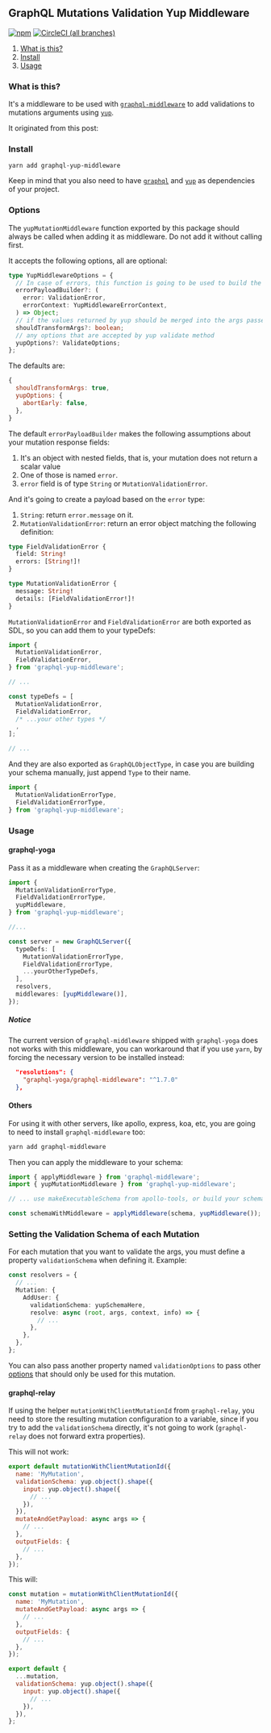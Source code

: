 ## GraphQL Mutations Validation Yup Middleware

[![npm](https://img.shields.io/npm/v/graphql-yup-middleware.svg)](https://www.npmjs.com/package/graphql-yup-middleware)
[![CircleCI (all branches)](https://img.shields.io/circleci/project/github/JCMais/graphql-yup-middleware.svg)](https://circleci.com/gh/JCMais/graphql-yup-middleware)

1. [What is this?](#what-is-this)
1. [Install](#install)
1. [Usage](#usage)

### What is this?

It's a middleware to be used with [`graphql-middleware`][graphql-middleware] to add validations to mutations arguments using [`yup`][yup].

It originated from this post:

### Install

```
yarn add graphql-yup-middleware
```

Keep in mind that you also need to have [`graphql`][graphql] and [`yup`][yup] as dependencies of your project.

### Options

The `yupMutationMiddleware` function exported by this package should always
be called when adding it as middleware. Do not add it without calling first.

It accepts the following options, all are optional:

```ts
type YupMiddlewareOptions = {
  // In case of errors, this function is going to be used to build the response. More on this below.
  errorPayloadBuilder?: (
    error: ValidationError,
    errorContext: YupMiddlewareErrorContext,
  ) => Object;
  // if the values returned by yup should be merged into the args passed to the mutation resolver
  shouldTransformArgs?: boolean;
  // any options that are accepted by yup validate method
  yupOptions?: ValidateOptions;
};
```

The defaults are:

```js
{
  shouldTransformArgs: true,
  yupOptions: {
    abortEarly: false,
  },
}
```

The default `errorPayloadBuilder` makes the following assumptions about your mutation response fields:

1. It's an object with nested fields, that is, your mutation does not return a scalar value
2. One of those is named `error`.
3. `error` field is of type `String` or `MutationValidationError`.

And it's going to create a payload based on the `error` type:

1. `String`: return `error.message` on it.
2. `MutationValidationError`: return an error object matching the following definition:

```graphql
type FieldValidationError {
  field: String!
  errors: [String!]!
}

type MutationValidationError {
  message: String!
  details: [FieldValidationError!]!
}
```

`MutationValidationError` and `FieldValidationError` are both exported as SDL, so you can add them to your typeDefs:

```ts
import {
  MutationValidationError,
  FieldValidationError,
} from 'graphql-yup-middleware';

// ...

const typeDefs = [
  MutationValidationError,
  FieldValidationError,
  /* ...your other types */
  ,
];

// ...
```

And they are also exported as `GraphQLObjectType`, in case you are building your schema manually, just append `Type` to their name.

```ts
import {
  MutationValidationErrorType,
  FieldValidationErrorType,
} from 'graphql-yup-middleware';
```

### Usage

#### graphql-yoga

Pass it as a middleware when creating the `GraphQLServer`:

```ts
import {
  MutationValidationErrorType,
  FieldValidationErrorType,
  yupMiddleware,
} from 'graphql-yup-middleware';

//...

const server = new GraphQLServer({
  typeDefs: [
    MutationValidationErrorType,
    FieldValidationErrorType,
    ...yourOtherTypeDefs,
  ],
  resolvers,
  middlewares: [yupMiddleware()],
});
```

##### Notice

The current version of `graphql-middleware` shipped with `graphql-yoga` does not works with this middleware, you can workaround that if you use `yarn`, by forcing the necessary version to be installed instead:

```json
  "resolutions": {
    "graphql-yoga/graphql-middleware": "^1.7.0"
  },
```

#### Others

For using it with other servers, like apollo, express, koa, etc, you are going to need to install `graphql-middleware` too:

```sh
yarn add graphql-middleware
```

Then you can apply the middleware to your schema:

```ts
import { applyMiddleware } from 'graphql-middleware';
import { yupMutationMiddleware } from 'graphql-yup-middleware';

// ... use makeExecutableSchema from apollo-tools, or build your schema yourself

const schemaWithMiddleware = applyMiddleware(schema, yupMiddleware());
```

### Setting the Validation Schema of each Mutation

For each mutation that you want to validate the args, you must define a property `validationSchema` when defining it. Example:

```ts
const resolvers = {
  // ...
  Mutation: {
    AddUser: {
      validationSchema: yupSchemaHere,
      resolve: async (root, args, context, info) => {
        // ...
      },
    },
  },
};
```

You can also pass another property named `validationOptions` to pass
other [options](#options) that should only be used for this mutation.

#### graphql-relay

If using the helper `mutationWithClientMutationId` from `graphql-relay`, you need to store the resulting mutation configuration to a variable, since if you try to add the `validationSchema` directly, it's not going to work (`graphql-relay` does not forward extra properties).

This will not work:

```js
export default mutationWithClientMutationId({
  name: 'MyMutation',
  validationSchema: yup.object().shape({
    input: yup.object().shape({
      // ...
    }),
  }),
  mutateAndGetPayload: async args => {
    // ...
  },
  outputFields: {
    // ...
  },
});
```

This will:

```js
const mutation = mutationWithClientMutationId({
  name: 'MyMutation',
  mutateAndGetPayload: async args => {
    // ...
  },
  outputFields: {
    // ...
  },
});

export default {
  ...mutation,
  validationSchema: yup.object().shape({
    input: yup.object().shape({
      // ...
    }),
  }),
};
```

[graphql]: https://github.com/graphql/graphql-js
[graphql-middleware]: https://github.com/prisma/graphql-middleware
[graphql-yoga]: https://github.com/prisma/graphql-yoga
[yup]: https://github.com/jquense/yup
